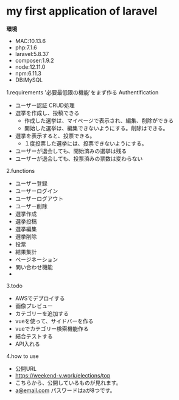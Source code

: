 # my first application of laravel 
**環境**
- MAC:10.13.6
- php:7.1.6
- laravel:5.8.37
- composer:1.9.2
- node:12.11.0
- npm:6.11.3
- DB:MySQL

1.requirements
'必要最低限の機能'をまず作る
Authentification
- ユーザー認証
CRUD処理
- 選挙を作成し、投稿できる
    - 作成した選挙は、マイページで表示され、編集、削除ができる
    - 開始した選挙は、編集できないようにする。削除はできる。
- 選挙を表示すると、投票できる。
    - １度投票した選挙には、投票できないようにする。
- ユーザーが退会しても、開始済みの選挙は残る
- ユーザーが退会しても、投票済みの票数は変わらない

2.functions
- ユーザー登録
- ユーザーログイン
- ユーザーログアウト
- ユーザー削除
- 選挙作成
- 選挙投稿
- 選挙編集
- 選挙削除
- 投票
- 結果集計
- ページネーション
- 問い合わせ機能
- 

3.todo
- AWSでデプロイする
- 画像プレビュー
- カテゴリーを追加する
- vueを使って、サイドバーを作る
- vueでカテゴリー検索機能作る
- 結合テストする
- API入れる

4.how to use
- 公開URL
- https://weekend-v.work/elections/top
- こちらから、公開しているものが見れます。
- a@email.com パスワードはaが8つです。

